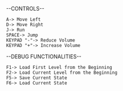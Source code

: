 --CONTROLS--

	A-> Move Left
	D-> Move Right
	J-> Run
	SPACE-> Jump
	KEYPAD "-"-> Reduce Volume
	KEYPAD "+"-> Increase Volume 

--DEBUG FUNCTIONALITIES--
	
	F1-> Load First Level from the Beginning
	F2-> Load Current Level from the Beginning
	F5-> Save Current State
	F6-> Load Current State




